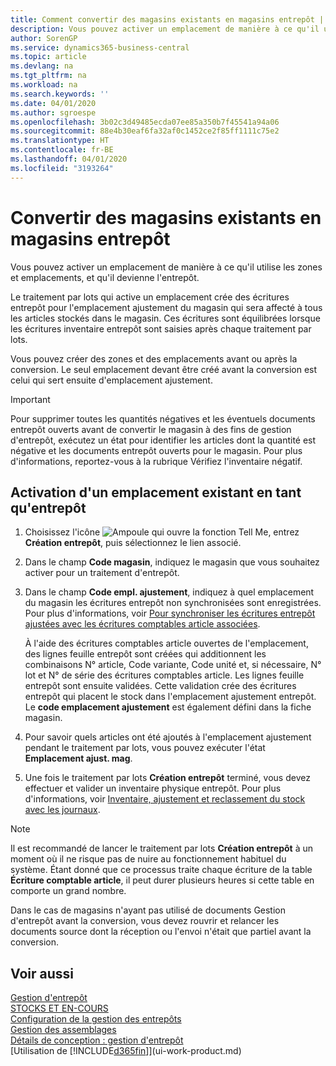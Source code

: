 ```yaml
---
title: Comment convertir des magasins existants en magasins entrepôt | Microsoft Docs
description: Vous pouvez activer un emplacement de manière à ce qu'il utilise les zones et emplacements, et qu'il devienne l'entrepôt.
author: SorenGP
ms.service: dynamics365-business-central
ms.topic: article
ms.devlang: na
ms.tgt_pltfrm: na
ms.workload: na
ms.search.keywords: ''
ms.date: 04/01/2020
ms.author: sgroespe
ms.openlocfilehash: 3b02c3d49485ecda07ee85a350b7f45541a94a06
ms.sourcegitcommit: 88e4b30eaf6fa32af0c1452ce2f85ff1111c75e2
ms.translationtype: HT
ms.contentlocale: fr-BE
ms.lasthandoff: 04/01/2020
ms.locfileid: "3193264"
---
```

# <a name="convert-existing-locations-to-warehouse-locations"></a>Convertir des magasins existants en magasins entrepôt
Vous pouvez activer un emplacement de manière à ce qu'il utilise les zones et emplacements, et qu'il devienne l'entrepôt.  

Le traitement par lots qui active un emplacement crée des écritures entrepôt pour l'emplacement ajustement du magasin qui sera affecté à tous les articles stockés dans le magasin. Ces écritures sont équilibrées lorsque les écritures inventaire entrepôt sont saisies après chaque traitement par lots.  

Vous pouvez créer des zones et des emplacements avant ou après la conversion. Le seul emplacement devant être créé avant la conversion est celui qui sert ensuite d'emplacement ajustement.  

> [!IMPORTANT]  
>  Pour supprimer toutes les quantités négatives et les éventuels documents entrepôt ouverts avant de convertir le magasin à des fins de gestion d'entrepôt, exécutez un état pour identifier les articles dont la quantité est négative et les documents entrepôt ouverts pour le magasin. Pour plus d'informations, reportez\-vous à la rubrique Vérifiez l'inventaire négatif.  

## <a name="to-enable-an-existing-location-to-operate-as-a-warehouse-location"></a>Activation d'un emplacement existant en tant qu'entrepôt  
1.  Choisissez l'icône ![Ampoule qui ouvre la fonction Tell Me](media/ui-search/search_small.png "Dites-moi ce que vous voulez faire"), entrez **Création entrepôt**, puis sélectionnez le lien associé.  
2.  Dans le champ **Code magasin**, indiquez le magasin que vous souhaitez activer pour un traitement d'entrepôt.  
3.  Dans le champ **Code empl. ajustement**, indiquez à quel emplacement du magasin les écritures entrepôt non synchronisées sont enregistrées. Pour plus d'informations, voir [Pour synchroniser les écritures entrepôt ajustées avec les écritures comptables article associées](inventory-how-count-adjust-reclassify.md#to-synchronize-the-adjusted-warehouse-entries-with-the-related-item-ledger-entries).  

    À l'aide des écritures comptables article ouvertes de l'emplacement, des lignes feuille entrepôt sont créées qui additionnent les combinaisons N° article, Code variante, Code unité et, si nécessaire, N° lot et N° de série des écritures comptables article. Les lignes feuille entrepôt sont ensuite validées. Cette validation crée des écritures entrepôt qui placent le stock dans l'emplacement ajustement entrepôt. Le **code emplacement ajustement** est également défini dans la fiche magasin.  

4.  Pour savoir quels articles ont été ajoutés à l'emplacement ajustement pendant le traitement par lots, vous pouvez exécuter l'état **Emplacement ajust. mag**.  
5.  Une fois le traitement par lots **Création entrepôt** terminé, vous devez effectuer et valider un inventaire physique entrepôt. Pour plus d'informations, voir [Inventaire, ajustement et reclassement du stock avec les journaux](inventory-how-count-adjust-reclassify.md).  

> [!NOTE]  
>  Il est recommandé de lancer le traitement par lots **Création entrepôt** à un moment où il ne risque pas de nuire au fonctionnement habituel du système. Étant donné que ce processus traite chaque écriture de la table **Écriture comptable article**, il peut durer plusieurs heures si cette table en comporte un grand nombre.  

 Dans le cas de magasins n'ayant pas utilisé de documents Gestion d'entrepôt avant la conversion, vous devez rouvrir et relancer les documents source dont la réception ou l'envoi n'était que partiel avant la conversion.  

## <a name="see-also"></a>Voir aussi  
[Gestion d'entrepôt](warehouse-manage-warehouse.md)  
[STOCKS ET EN-COURS](inventory-manage-inventory.md)  
[Configuration de la gestion des entrepôts](warehouse-setup-warehouse.md)     
[Gestion des assemblages](assembly-assemble-items.md)    
[Détails de conception : gestion d'entrepôt](design-details-warehouse-management.md)  
[Utilisation de [!INCLUDE[d365fin](includes/d365fin_md.md)]](ui-work-product.md)
